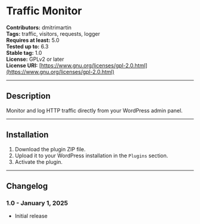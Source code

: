 # Traffic Monitor

**Contributors:** dmitrimartin  
**Tags:** traffic, visitors, requests, logger  
**Requires at least:** 5.0  
**Tested up to:** 6.3  
**Stable tag:** 1.0  
**License:** GPLv2 or later  
**License URI:** [https://www.gnu.org/licenses/gpl-2.0.html](https://www.gnu.org/licenses/gpl-2.0.html)

---

## Description
Monitor and log HTTP traffic directly from your WordPress admin panel.

---

## Installation
1. Download the plugin ZIP file.
2. Upload it to your WordPress installation in the `Plugins` section.
3. Activate the plugin.

---

## Changelog

### 1.0 - January 1, 2025
- Initial release
